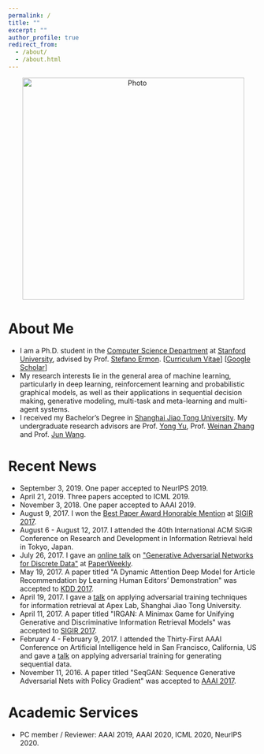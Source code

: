 ```yaml
---
permalink: /
title: ""
excerpt: ""
author_profile: true
redirect_from: 
  - /about/
  - /about.html
---
```


<p align="center">
  <img src="https://lichengzh.github.io/files/vg.jpg?raw=true" alt="Photo" style="width: 450px;"/> 
</p>

# About Me
* I am a Ph.D. student in the [Computer Science Department](https://cs.stanford.edu/) at [Stanford University](https://www.stanford.edu/), advised by Prof. [Stefano Ermon](https://cs.stanford.edu/~ermon/). [[Curriculum Vitae](http://lantaoyu.com/files/lantaoyu_cv.pdf)] [[Google Scholar](https://scholar.google.com/citations?user=Ixg9n-EAAAAJ&hl=en)]
* My research interests lie in the general area of machine learning, particularly in deep learning, reinforcement learning and probabilistic graphical models, as well as their applications in sequential decision making, generative modeling, multi-task and meta-learning and multi-agent systems.
* I received my Bachelor’s Degree in [Shanghai Jiao Tong University](http://en.sjtu.edu.cn/). My undergraduate research advisors are Prof. [Yong Yu](http://apex.sjtu.edu.cn/members/yyu), Prof. [Weinan Zhang](http://wnzhang.net/) and Prof. [Jun Wang](http://www0.cs.ucl.ac.uk/staff/jun.wang/).

# Recent News
* September 3, 2019. One paper accepted to NeurIPS 2019.
* April 21, 2019. Three papers accepted to ICML 2019.
* November 3, 2018. One paper accepted to AAAI 2019.
* August 9, 2017. I won the [Best Paper Award Honorable Mention](https://lantaoyu.github.io/files/sigir17-award.jpg) at [SIGIR 2017](http://sigir.org/sigir2017/program/awards/).
* August 6 - August 12, 2017. I attended the 40th International ACM SIGIR Conference on Research and Development in Information Retrieval held in Tokyo, Japan.
* July 26, 2017. I gave an [online talk](https://zhuanlan.zhihu.com/p/28151434) on ["Generative Adversarial Networks for Discrete Data"](http://lantaoyu.com/files/2017-07-26-gan-for-discrete-data.pdf) at [PaperWeekly](https://zhuanlan.zhihu.com/paperweekly).
* May 19, 2017. A paper titled "A Dynamic Attention Deep Model for Article Recommendation by Learning Human Editors’ Demonstration" was accepted to [KDD 2017](http://www.kdd.org/kdd2017/).
* April 19, 2017. I gave a [talk](http://lantaoyu.com/files/2017-04-19-gans-for-ir.pdf) on applying adversarial training techniques for information retrieval at Apex Lab, Shanghai Jiao Tong University.
* April 11, 2017. A paper titled "IRGAN: A Minimax Game for Unifying Generative and Discriminative Information Retrieval Models" was accepted to [SIGIR 2017](http://sigir.org/sigir2017/).
* February 4 - February 9, 2017. I attended the Thirty-First AAAI Conference on Artificial Intelligence held in San Francisco, California, US and gave a [talk](http://lantaoyu.com/files/2017-02-07-aaai-seqgan.pdf) on applying adversarial training for generating sequential data.
* November 11, 2016. A paper titled "SeqGAN: Sequence Generative Adversarial Nets with Policy Gradient" was accepted to [AAAI 2017](http://www.aaai.org/Conferences/AAAI/aaai17.php).

# Academic Services
* PC member / Reviewer: AAAI 2019, AAAI 2020, ICML 2020, NeurIPS 2020.